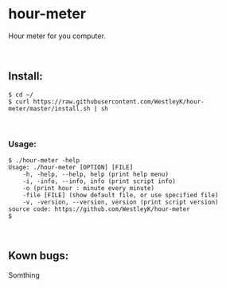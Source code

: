 # hour-meter
Hour meter for you computer.

<br>

## Install:

```
$ cd ~/
$ curl https://raw.githubusercontent.com/WestleyK/hour-meter/master/install.sh | sh
```


<br>

### Usage:

```
$ ./hour-meter -help
Usage: ./hour-meter [OPTION] [FILE]
    -h, -help, --help, help (print help menu)
    -i, -info, --info, info (print script info)
    -o (print hour : minute every minute)
    -file [FILE] (show default file, or use specified file)
    -v, -version, --version, version (print script version)
source code: https://github.com/WestleyK/hour-meter
$ 
```

<br>

## Kown bugs:

Somthing

<br>
<br>
